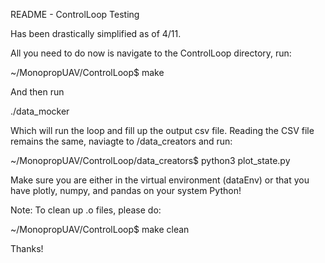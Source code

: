 README - ControlLoop Testing

Has been drastically simplified as of 4/11.

All you need to do now is navigate to the ControlLoop directory, run:

~/MonopropUAV/ControlLoop$ make

And then run

./data_mocker

Which will run the loop and fill up the output csv file.
Reading the CSV file remains the same, naviagte to /data_creators
and run:

~/MonopropUAV/ControlLoop/data_creators$ python3 plot_state.py

Make sure you are either in the virtual environment (dataEnv) or 
that you have plotly, numpy, and pandas on your system Python!

Note: To clean up .o files, please do:

~/MonopropUAV/ControlLoop$ make clean

Thanks!